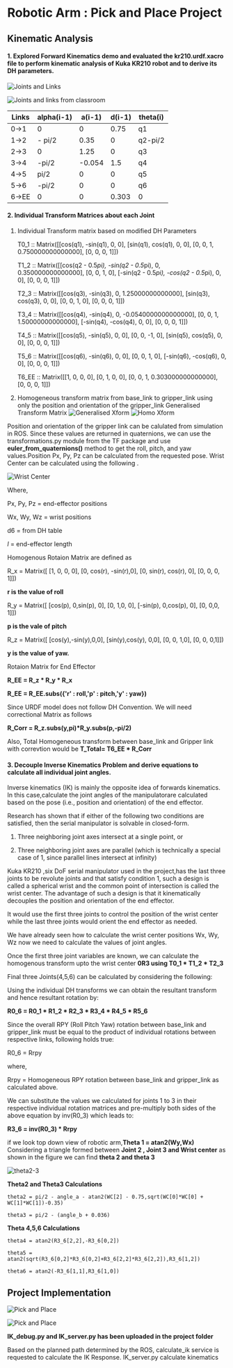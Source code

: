 # Robotic Arm : Pick and Place Project

[//]: # (Image References)
[image_1]: ./images/JointsLinks.png
[image_2]: ./images/Joints_Links.png
[image_3]: ./images/transmatrice.png
[image_4]: ./images/homo-xform-2.png
[image_5]: ./images/WristCenter.png
[image_6]: ./images/theta2-3.png
[image_7]: ./images/PndP1.png
[image_8]: ./images/PndP2.png


## Kinematic Analysis
#### 1. Explored Forward Kinematics demo and evaluated the kr210.urdf.xacro file to perform kinematic analysis of Kuka KR210 robot and to derive its DH parameters.

![Joints and Links][image_1]

![Joints and links from classroom][image_2]

Links | alpha(i-1) | a(i-1) | d(i-1) | theta(i)
--- | --- | --- | --- | ---
0->1 | 0      | 0     | 0.75 | q1
1->2 | - pi/2 | 0.35  | 0    | q2-pi/2
2->3 | 0      | 1.25  | 0    | q3
3->4 | -pi/2  | -0.054| 1.5  | q4
4->5 | pi/2   | 0     | 0    | q5
5->6 | -pi/2  | 0     | 0    | q6
6->EE| 0      | 0     | 0.303| 0

#### 2. Individual Transform Matrices about each Joint

1. Individual Transform matrix based on modified DH Parameters 

    T0_1 :: Matrix([[cos(q1), -sin(q1), 0, 0], 
                [sin(q1), cos(q1), 0, 0], 
                [0, 0, 1, 0.750000000000000], 
                [0, 0, 0, 1]])

    T1_2 :: Matrix([[cos(q2 - 0.5*pi), -sin(q2 - 0.5*pi), 0, 0.350000000000000], 
                [0, 0, 1, 0], 
                [-sin(q2 - 0.5*pi), -cos(q2 - 0.5*pi), 0, 0], 
                [0, 0, 0, 1]])

    T2_3 :: Matrix([[cos(q3), -sin(q3), 0, 1.25000000000000], 
                [sin(q3), cos(q3), 0, 0], 
                [0, 0, 1, 0], 
                [0, 0, 0, 1]])

    T3_4 :: Matrix([[cos(q4), -sin(q4), 0, -0.0540000000000000], 
                [0, 0, 1, 1.50000000000000],
                [-sin(q4), -cos(q4), 0, 0],
                [0, 0, 0, 1]])

    T4_5 :: Matrix([[cos(q5), -sin(q5), 0, 0], 
                [0, 0, -1, 0], 
                [sin(q5), cos(q5), 0, 0], 
                [0, 0, 0, 1]])

    T5_6 :: Matrix([[cos(q6), -sin(q6), 0, 0],
                [0, 0, 1, 0], 
                [-sin(q6), -cos(q6), 0, 0], 
                [0, 0, 0, 1]])

    T6_EE :: Matrix([[1, 0, 0, 0], 
                  [0, 1, 0, 0], 
                  [0, 0, 1, 0.303000000000000], 
                  [0, 0, 0, 1]])
                  
2. Homogeneous transform matrix from base_link to gripper_link using only the position and orientation of the gripper_link
    Generalised Transform Matrix
  ![Generalised Xform][image_3]
  ![Homo Xform][image_4]
  
  Position and orientation of the gripper link can be calulated from simulation in ROS. Since these values are returned in quaternions,   we can use the transformations.py module from the TF package and use __euler_from_quaternions()__ method to get the roll, pitch, and   yaw   values.Position Px, Py, Pz can be calculated from the requested pose.  Wrist Center can be calculated using the following .
  
  ![Wrist Center][image_5]
  
  Where,

  Px, Py, Pz = end-effector positions

  Wx, Wy, Wz = wrist positions

  d6 = from DH table

  _l_ = end-effector length

  Homogenous Rotaion Matrix are defined as

  R_x = Matrix([    [1,     0,      0,      0],
                    [0,     cos(r), -sin(r),0],
                    [0,     sin(r), cos(r), 0],
                    [0,     0,      0,      1]])
  
  __r is the value of roll__
   
  R_y = Matrix([   [cos(p),        0,sin(p),       0],
                    [0,             1,0,            0],
                    [-sin(p),       0,cos(p),       0],
                    [0,             0,0,            1]])

  
  __p is the vale of pitch__
  
  R_z = Matrix([  [cos(y),-sin(y),0,0],
                    [sin(y),cos(y), 0,0],
                    [0,     0,      1,0],
                    [0,     0,      0,1]])

  __y is the value of yaw.__
   
  Rotaion Matrix for End Effector
  
  __R_EE = R_z * R_y * R_x__

  __R_EE = R_EE.subs({'r' : roll,'p' : pitch,'y' : yaw})__

  Since URDF model does not follow DH Convention. We will need correctional Matrix as follows

  __R_Corr = R_z.subs(y,pi)*R_y.subs(p,-pi/2)__
  
  Also, Total Homogeneous transform between base_link and Gripper link with correvtion would be
  __T_Total= T6_EE * R_Corr__


#### 3. Decouple Inverse Kinematics Problem and derive equations to calculate all individual joint angles.

Inverse kinematics (IK) is mainly the opposite idea of forwards kinematics. In this case,calculate the joint angles of the manipulatorare calculated based on the pose (i.e., position and orientation) of the end effector.

Research has shown that if either of the following two conditions are satisfied, then the serial manipulator is solvable in closed-form.

1. Three neighboring joint axes intersect at a single point, or

2. Three neighboring joint axes are parallel (which is technically a special case of 1, since parallel lines intersect at infinity)

Kuka KR210 ,six DoF serial manipulator used in the project,has the last three joints to be revolute joints and that satisfy condition 1, such a design is called a spherical wrist and the common point of intersection is called the wrist center. The advantage of such a design is that it kinematically decouples the position and orientation of the end effector. 

It would use the first three joints to control the position of the wrist center while the last three joints would orient the end effector as needed.

We have already seen how to calculate the wrist center positions Wx, Wy, Wz now we need to calculate the values of joint angles.

Once the first three joint variables are known, we can calculate the homogenous transform upto the wrist center __0R3 using T0_1 * T1_2 * T2_3__

Final three Joints(4,5,6) can be calculated by considering the following:

Using the individual DH transforms we can obtain the resultant transform and hence resultant rotation by:

__R0_6 = R0_1 * R1_2 * R2_3 * R3_4 * R4_5 * R5_6__

Since the overall RPY (Roll Pitch Yaw) rotation between base_link and gripper_link must be equal to the product of individual rotations between respective links, following holds true:

R0_6 = Rrpy

where,

Rrpy = Homogeneous RPY rotation between base_link and gripper_link as calculated above.

We can substitute the values we calculated for joints 1 to 3 in their respective individual rotation matrices and pre-multiply both sides of the above equation by inv(R0_3) which leads to:

__R3_6 = inv(R0_3) * Rrpy__

if we look top down view of robotic arm,__Theta 1 = atan2(Wy,Wx)__
Considering a triangle formed between __Joint 2 , Joint 3 and Wrist center__ as shown in the figure we can find __theta 2 and theta 3__

![theta2-3][image_6]

__Theta2 and Theta3 Calculations__
    
    theta2 = pi/2 - angle_a - atan2(WC[2] - 0.75,sqrt(WC[0]*WC[0] + WC[1]*WC[1])-0.35)
    
    theta3 = pi/2 - (angle_b + 0.036)
    
__Theta 4,5,6 Calculations__
      
    theta4 = atan2(R3_6[2,2],-R3_6[0,2])
    
    theta5 = atan2(sqrt(R3_6[0,2]*R3_6[0,2]+R3_6[2,2]*R3_6[2,2]),R3_6[1,2])
    
    theta6 = atan2(-R3_6[1,1],R3_6[1,0])


## Project Implementation

![Pick and Place][image_7]

![Pick and Place][image_8]

__IK_debug.py and IK_server.py has been uploaded in the project folder__

Based on the planned path determined by the ROS, calculate_ik service is requested to calculate the IK Response. IK_server.py calculate kinematics

                  

